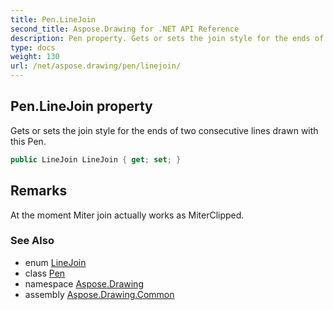 ```yaml
---
title: Pen.LineJoin
second_title: Aspose.Drawing for .NET API Reference
description: Pen property. Gets or sets the join style for the ends of two consecutive lines drawn with this Pen
type: docs
weight: 130
url: /net/aspose.drawing/pen/linejoin/
---
```

## Pen.LineJoin property

Gets or sets the join style for the ends of two consecutive lines drawn with this Pen.

```csharp
public LineJoin LineJoin { get; set; }
```

## Remarks

At the moment Miter join actually works as MiterClipped.

### See Also

* enum [LineJoin](../../../aspose.drawing.drawing2d/linejoin/)
* class [Pen](../)
* namespace [Aspose.Drawing](../../pen/)
* assembly [Aspose.Drawing.Common](../../../)


